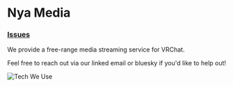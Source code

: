 # Nya Media

### [Issues](https://github.com/NyaMedia/issues)

We provide a free-range media streaming service for VRChat.

Feel free to reach out via our linked email or bluesky if you'd like to help out!

![Tech We Use](https://go-skill-icons.vercel.app/api/icons?i=svelte,tailwindcss,puppeteer,bun,workers,docker)
